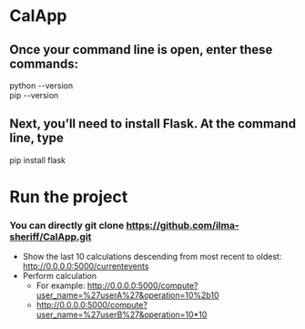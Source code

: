 # CalApp

## Once your command line is open, enter these commands:
python --version <br/>
pip --version

## Next, you’ll need to install Flask. At the command line, type
pip install flask

# Run the project
### You can directly git clone https://github.com/ilma-sheriff/CalApp.git

* Show the last 10 calculations descending from most recent to oldest: http://0.0.0.0:5000/currentevents
* Perform calculation
  * For example: http://0.0.0.0:5000/compute?user_name=%27userA%27&operation=10%2b10 
  * http://0.0.0.0:5000/compute?user_name=%27userB%27&operation=10*10
